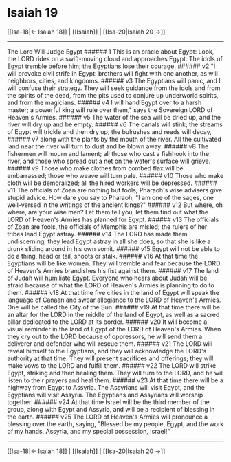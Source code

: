 # Isaiah 19

[[Isa-18|← Isaiah 18]] | [[Isaiah]] | [[Isa-20|Isaiah 20 →]]
***

The Lord Will Judge Egypt ###### 1 This is an oracle about Egypt: Look, the LORD rides on a swift-moving cloud and approaches Egypt. The idols of Egypt tremble before him; the Egyptians lose their courage. ###### v2 "I will provoke civil strife in Egypt: brothers will fight with one another, as will neighbors, cities, and kingdoms. ###### v3 The Egyptians will panic, and I will confuse their strategy. They will seek guidance from the idols and from the spirits of the dead, from the pits used to conjure up underworld spirits, and from the magicians. ###### v4 I will hand Egypt over to a harsh master; a powerful king will rule over them," says the Sovereign LORD of Heaven's Armies. ###### v5 The water of the sea will be dried up, and the river will dry up and be empty. ###### v6 The canals will stink; the streams of Egypt will trickle and then dry up; the bulrushes and reeds will decay, ###### v7 along with the plants by the mouth of the river. All the cultivated land near the river will turn to dust and be blown away. ###### v8 The fishermen will mourn and lament; all those who cast a fishhook into the river, and those who spread out a net on the water's surface will grieve. ###### v9 Those who make clothes from combed flax will be embarrassed; those who weave will turn pale. ###### v10 Those who make cloth will be demoralized; all the hired workers will be depressed. ###### v11 The officials of Zoan are nothing but fools; Pharaoh's wise advisers give stupid advice. How dare you say to Pharaoh, "I am one of the sages, one well-versed in the writings of the ancient kings?" ###### v12 But where, oh where, are your wise men? Let them tell you, let them find out what the LORD of Heaven's Armies has planned for Egypt. ###### v13 The officials of Zoan are fools, the officials of Memphis are misled; the rulers of her tribes lead Egypt astray. ###### v14 The LORD has made them undiscerning; they lead Egypt astray in all she does, so that she is like a drunk sliding around in his own vomit. ###### v15 Egypt will not be able to do a thing, head or tail, shoots or stalk. ###### v16 At that time the Egyptians will be like women. They will tremble and fear because the LORD of Heaven's Armies brandishes his fist against them. ###### v17 The land of Judah will humiliate Egypt. Everyone who hears about Judah will be afraid because of what the LORD of Heaven's Armies is planning to do to them. ###### v18 At that time five cities in the land of Egypt will speak the language of Canaan and swear allegiance to the LORD of Heaven's Armies. One will be called the City of the Sun. ###### v19 At that time there will be an altar for the LORD in the middle of the land of Egypt, as well as a sacred pillar dedicated to the LORD at its border. ###### v20 It will become a visual reminder in the land of Egypt of the LORD of Heaven's Armies. When they cry out to the LORD because of oppressors, he will send them a deliverer and defender who will rescue them. ###### v21 The LORD will reveal himself to the Egyptians, and they will acknowledge the LORD's authority at that time. They will present sacrifices and offerings; they will make vows to the LORD and fulfill them. ###### v22 The LORD will strike Egypt, striking and then healing them. They will turn to the LORD, and he will listen to their prayers and heal them. ###### v23 At that time there will be a highway from Egypt to Assyria. The Assyrians will visit Egypt, and the Egyptians will visit Assyria. The Egyptians and Assyrians will worship together. ###### v24 At that time Israel will be the third member of the group, along with Egypt and Assyria, and will be a recipient of blessing in the earth. ###### v25 The LORD of Heaven's Armies will pronounce a blessing over the earth, saying, "Blessed be my people, Egypt, and the work of my hands, Assyria, and my special possession, Israel!"

***
[[Isa-18|← Isaiah 18]] | [[Isaiah]] | [[Isa-20|Isaiah 20 →]]
